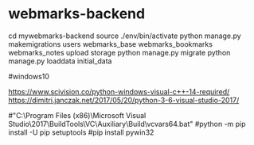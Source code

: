# webmarks-backend

cd mywebmarks-backend
source ./env/bin/activate
python manage.py makemigrations users webmarks_base webmarks_bookmarks webmarks_notes upload storage 
python manage.py migrate 
python manage.py loaddata initial_data


#windows10

https://www.scivision.co/python-windows-visual-c++-14-required/
https://dimitri.janczak.net/2017/05/20/python-3-6-visual-studio-2017/

#"C:\Program Files (x86)\Microsoft Visual Studio\2017\BuildTools\VC\Auxiliary\Build\vcvars64.bat"
#python -m pip install -U pip setuptools
#pip install pywin32

